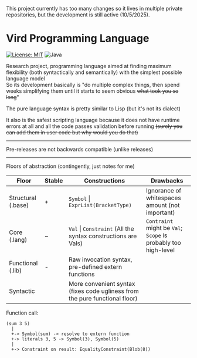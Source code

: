 This project currently has too many changes so it lives in multiple private repositories, but the development is still active (10/5/2025).

[//]: # ([![SVG Banners]&#40;https://svg-banners.vercel.app/api?type=luminance&text1=&#40;Vird&#41;&#41;]&#40;https://github.com/Akshay090/svg-banners&#41;)

# Vird Programming Language

[![License: MIT](https://img.shields.io/badge/License-MIT-yellow.svg)](https://opensource.org/licenses/MIT)
![Java](https://img.shields.io/badge/Java-ED8B00?style=flat&logo=openjdk&logoColor=white)

[//]: # (![C]&#40;https://img.shields.io/badge/C-A8B9CC?style=flat&logo=c&logoColor=black&#41;)

Research project, programming language aimed at
finding maximum flexibility (both syntactically and semantically)
with the simplest possible language model<br>
So its development basically is
"do multiple complex things, then spend weeks simplifying them until
it starts to seem obvious ~~what took you so long~~"

The pure language syntax is pretty similar to Lisp (but it's not its dialect)

It also is the safest scripting language because it does not have runtime errors at all and all the code passes
validation before running
~~(surely you can add them in user code but why would you do that)~~

***
Pre-releases are not backwards compatible (unlike releases)
***

Floors of abstraction (contingently, just notes for me)

| Floor              | Stable | Constructions                                                               | Drawbacks                                                      |
|--------------------|--------|-----------------------------------------------------------------------------|----------------------------------------------------------------|
| Structural (.base) | +      | `Symbol` \| `ExprList(BracketType)`                                         | Ignorance of whitespaces amount (not important)                |
| Core (.lang)       | ~      | `Val` \| `Constraint` (All the syntax constructions are Vals)               | `Contraint` might be `Val`; `Scope` is probably too high-level |
| Functional (.lib)  | -      | Raw invocation syntax, pre-defined extern functions                         |                                                                |
| Syntactic          |        | More convenient syntax (fixes code ugliness from the pure functional floor) |                                                                |

Function call:

```
(sum 3 5)
  |
  +-> Symbol(sum) -> resolve to extern function
  +-> literals 3, 5 -> Symbol(3), Symbol(5)
  |
  +-> Constraint on result: EqualityConstraint(Blob(8))
```
